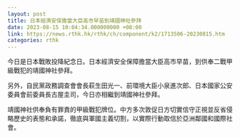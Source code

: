 ```yaml
---
layout: post
title: 日本經濟安保擔當大臣高市早苗到靖國神社參拜
date: 2023-08-15 10:04:34.000000000 +08:00
link: https://news.rthk.hk/rthk/ch/component/k2/1713506-20230815.htm
categories: rthk
---
```


今日是日本戰敗投降紀念日。日本經濟安全保障擔當大臣高市早苗，到供奉二戰甲級戰犯的靖國神社參拜。

另外，自民黨政務調查會會長萩生田光一、前環境大臣小泉進次郎、日本國家公安委員會前委員長古屋圭司，今日亦相繼到靖國神社參拜。

靖國神社供奉負有罪責的甲級戰犯牌位。中方多次敦促日方切實信守正視並反省侵略歷史的表態和承諾，徹底與軍國主義切割，以實際行動取信於亞洲鄰國和國際社會。
